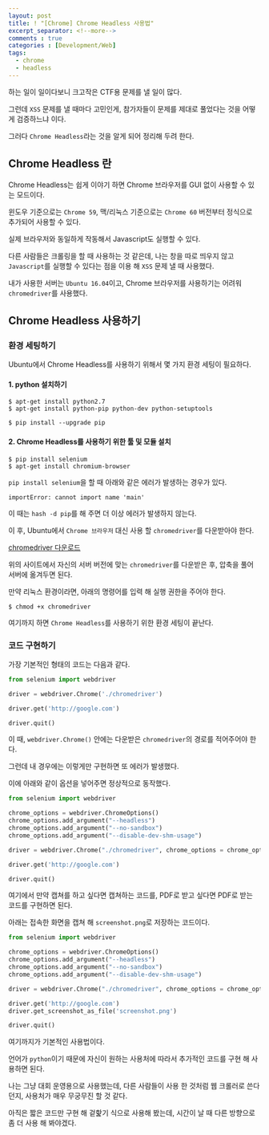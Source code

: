 ```yaml
---
layout: post
title: ! "[Chrome] Chrome Headless 사용법"
excerpt_separator: <!--more-->
comments : true
categories : [Development/Web]
tags:
  - chrome
  - headless
---
```


하는 일이 일이다보니 크고작은 CTF용 문제를 낼 일이 많다.  

그런데 `XSS` 문제를 낼 때마다 고민인게, 참가자들이 문제를 제대로 풀었다는 것을 어떻게 검증하느냐 이다.  

그러다 `Chrome Headless`라는 것을 알게 되어 정리해 두려 한다.  

<!--more-->
## Chrome Headless 란

Chrome Headless는 쉽게 이야기 하면 Chrome 브라우저를 GUI 없이 사용할 수 있는 모드이다.  

윈도우 기준으로는 `Chrome 59`, 맥/리눅스 기준으로는 `Chrome 60` 버전부터 정식으로 추가되어 사용할 수 있다.  

실제 브라우저와 동일하게 작동해서 Javascript도 실행할 수 있다.  

다른 사람들은 크롤링을 할 때 사용하는 것 같은데, 나는 창을 따로 띄우지 않고 `Javascript`를 실행할 수 있다는 점을 이용 해 `XSS` 문제 낼 때 사용했다.  

내가 사용한 서버는 `Ubuntu 16.04`이고, Chrome 브라우저를 사용하기는 어려워 `chromedriver`를 사용했다.  

## Chrome Headless 사용하기  

### 환경 세팅하기  

Ubuntu에서 Chrome Headless를 사용하기 위해서 몇 가지 환경 세팅이 필요하다.  

#### 1. python 설치하기
```
$ apt-get install python2.7
$ apt-get install python-pip python-dev python-setuptools
```

```
$ pip install --upgrade pip
```

#### 2. Chrome Headless를 사용하기 위한 툴 및 모듈 설치  

```
$ pip install selenium
$ apt-get install chromium-browser
```

`pip install selenium`을 할 때 아래와 같은 에러가 발생하는 경우가 있다.  

```
importError: cannot import name 'main'
```

이 때는 `hash -d pip`를 해 주면 더 이상 에러가 발생하지 않는다.  

이 후, Ubuntu에서 `Chrome 브라우저` 대신 사용 할 `chromedriver`를 다운받아야 한다.  

[chromedriver 다운로드](http://chromedriver.chromium.org/downloads)

위의 사이트에서 자신의 서버 버전에 맞는 `chromedriver`를 다운받은 후, 압축을 풀어 서버에 옮겨두면 된다.  

만약 리눅스 환경이라면, 아래의 명령어를 입력 해 실행 권한을 주어야 한다.  

```
$ chmod +x chromedriver
```

여기까지 하면 `Chrome Headless`를 사용하기 위한 환경 세팅이 끝난다.  

### 코드 구현하기  

가장 기본적인 형태의 코드는 다음과 같다.  

```python
from selenium import webdriver

driver = webdriver.Chrome('./chromedriver')

driver.get('http://google.com')

driver.quit()
```

이 때, `webdriver.Chrome()` 안에는 다운받은 `chromedriver`의 경로를 적어주어야 한다.  

그런데 내 경우에는 이렇게만 구현하면 또 에러가 발생했다.  

이에 아래와 같이 옵션을 넣어주면 정상적으로 동작했다.  

```python
from selenium import webdriver

chrome_options = webdriver.ChromeOptions()
chrome_options.add_argument("--headless")
chrome_options.add_argument("--no-sandbox")
chrome_options.add_argument("--disable-dev-shm-usage")

driver = webdriver.Chrome("./chromedriver", chrome_options = chrome_options)

driver.get('http://google.com')

driver.quit()
```

여기에서 만약 캡쳐를 하고 싶다면 캡쳐하는 코드를, PDF로 받고 싶다면 PDF로 받는 코드를 구현하면 된다.  

아래는 접속한 화면을 캡쳐 해 `screenshot.png`로 저장하는 코드이다.  

```python
from selenium import webdriver

chrome_options = webdriver.ChromeOptions()
chrome_options.add_argument("--headless")
chrome_options.add_argument("--no-sandbox")
chrome_options.add_argument("--disable-dev-shm-usage")

driver = webdriver.Chrome("./chromedriver", chrome_options = chrome_options)

driver.get('http://google.com')
driver.get_screenshot_as_file('screenshot.png')

driver.quit()
```

여기까지가 기본적인 사용법이다.  

언어가 `python`이기 때문에 자신이 원하는 사용처에 따라서 추가적인 코드를 구현 해 사용하면 된다.  

나는 그냥 대회 운영용으로 사용했는데, 다른 사람들이 사용 한 것처럼 웹 크롤러로 쓴다던지, 사용처가 매우 무궁무진 할 것 같다.  

아직은 짧은 코드만 구현 해 겉핥기 식으로 사용해 봤는데, 시간이 날 때 다른 방향으로 좀 더 사용 해 봐야겠다.  